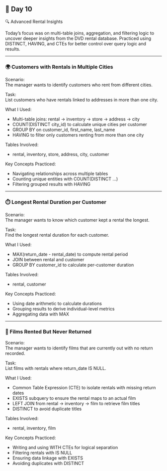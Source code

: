 ## 📅 Day 10  
🔍 Advanced Rental Insights

Today’s focus was on multi-table joins, aggregation, and filtering logic to uncover deeper insights from the DVD rental database. Practiced using DISTINCT, HAVING, and CTEs for better control over query logic and results.

---

### 🌍 Customers with Rentals in Multiple Cities  
Scenario:  
The manager wants to identify customers who rent from different cities.

Task:  
List customers who have rentals linked to addresses in more than one city.

What I Used:  
- Multi-table joins: rental → inventory → store → address → city  
- COUNT(DISTINCT city_id) to calculate unique cities per customer  
- GROUP BY on customer_id, first_name, last_name  
- HAVING to filter only customers renting from more than one city

Tables Involved:  
- rental, inventory, store, address, city, customer

Key Concepts Practiced:  
- Navigating relationships across multiple tables  
- Counting unique entities with COUNT(DISTINCT ...)  
- Filtering grouped results with HAVING

---

### ⏱️ Longest Rental Duration per Customer  
Scenario:  
The manager wants to know which customer kept a rental the longest.

Task:  
Find the longest rental duration for each customer.

What I Used:  
- MAX(return_date - rental_date) to compute rental period  
- JOIN between rental and customer  
- GROUP BY customer_id to calculate per-customer duration

Tables Involved:  
- rental, customer

Key Concepts Practiced:  
- Using date arithmetic to calculate durations  
- Grouping results to derive individual-level metrics  
- Aggregating data with MAX

---

### 🎥 Films Rented But Never Returned  
Scenario:  
The manager wants to identify films that are currently out with no return recorded.

Task:  
List films with rentals where return_date IS NULL.

What I Used:  
- Common Table Expression (CTE) to isolate rentals with missing return dates  
- EXISTS subquery to ensure the rental maps to an actual film  
- LEFT JOIN from rental → inventory → film to retrieve film titles  
- DISTINCT to avoid duplicate titles

Tables Involved:  
- rental, inventory, film

Key Concepts Practiced:  
- Writing and using WITH CTEs for logical separation  
- Filtering rentals with IS NULL  
- Ensuring data linkage with EXISTS  
- Avoiding duplicates with DISTINCT
